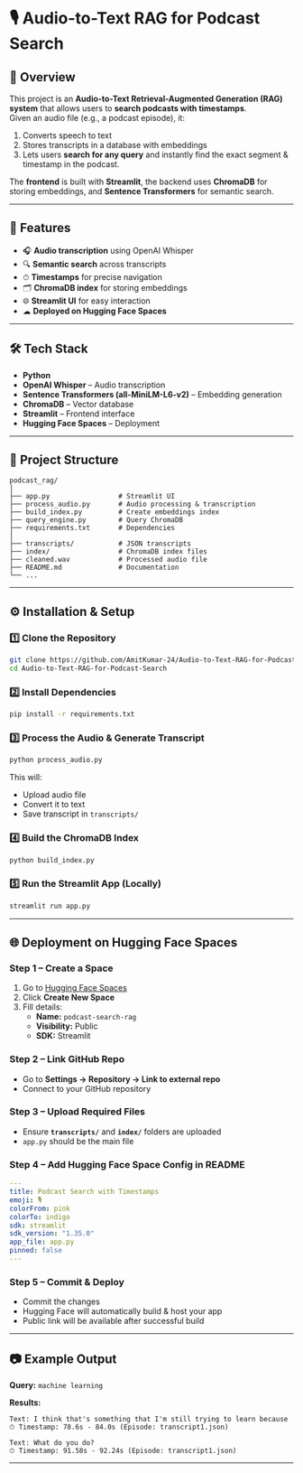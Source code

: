# 🎙 Audio-to-Text RAG for Podcast Search

## 📌 Overview
This project is an **Audio-to-Text Retrieval-Augmented Generation (RAG) system** that allows users to **search podcasts with timestamps**.  
Given an audio file (e.g., a podcast episode), it:
1. Converts speech to text
2. Stores transcripts in a database with embeddings
3. Lets users **search for any query** and instantly find the exact segment & timestamp in the podcast.

The **frontend** is built with **Streamlit**, the backend uses **ChromaDB** for storing embeddings, and **Sentence Transformers** for semantic search.

---

## 🚀 Features
- 🎧 **Audio transcription** using OpenAI Whisper  
- 🔍 **Semantic search** across transcripts  
- ⏱ **Timestamps** for precise navigation  
- 🗂 **ChromaDB index** for storing embeddings  
- 🌐 **Streamlit UI** for easy interaction  
- ☁ **Deployed on Hugging Face Spaces**

---

## 🛠 Tech Stack
- **Python**  
- **OpenAI Whisper** – Audio transcription  
- **Sentence Transformers (all-MiniLM-L6-v2)** – Embedding generation  
- **ChromaDB** – Vector database  
- **Streamlit** – Frontend interface  
- **Hugging Face Spaces** – Deployment  

---

## 📂 Project Structure
```
podcast_rag/
│
├── app.py                 # Streamlit UI
├── process_audio.py       # Audio processing & transcription
├── build_index.py         # Create embeddings index
├── query_engine.py        # Query ChromaDB
├── requirements.txt       # Dependencies
│
├── transcripts/           # JSON transcripts
├── index/                 # ChromaDB index files
├── cleaned.wav            # Processed audio file
├── README.md              # Documentation
└── ...
```

---

## ⚙️ Installation & Setup

### 1️⃣ Clone the Repository
```bash
git clone https://github.com/AmitKumar-24/Audio-to-Text-RAG-for-Podcast-Search.git
cd Audio-to-Text-RAG-for-Podcast-Search
```

### 2️⃣ Install Dependencies
```bash
pip install -r requirements.txt
```

### 3️⃣ Process the Audio & Generate Transcript
```bash
python process_audio.py
```
This will:
- Upload audio file  
- Convert it to text  
- Save transcript in `transcripts/`

### 4️⃣ Build the ChromaDB Index
```bash
python build_index.py
```

### 5️⃣ Run the Streamlit App (Locally)
```bash
streamlit run app.py
```

---

## 🌐 Deployment on Hugging Face Spaces

### Step 1 – Create a Space
1. Go to [Hugging Face Spaces](https://huggingface.co/spaces)  
2. Click **Create New Space**  
3. Fill details:  
   - **Name:** `podcast-search-rag`  
   - **Visibility:** Public  
   - **SDK:** Streamlit  

### Step 2 – Link GitHub Repo
- Go to **Settings → Repository → Link to external repo**  
- Connect to your GitHub repository  

### Step 3 – Upload Required Files
- Ensure **`transcripts/`** and **`index/`** folders are uploaded  
- `app.py` should be the main file  

### Step 4 – Add Hugging Face Space Config in README
```yaml
---
title: Podcast Search with Timestamps
emoji: 🎙
colorFrom: pink
colorTo: indigo
sdk: streamlit
sdk_version: "1.35.0"
app_file: app.py
pinned: false
---
```

### Step 5 – Commit & Deploy
- Commit the changes  
- Hugging Face will automatically build & host your app  
- Public link will be available after successful build  

---

## 📷 Example Output

**Query:** `machine learning`  

**Results:**
```
Text: I think that's something that I'm still trying to learn because
⏱ Timestamp: 78.6s - 84.0s (Episode: transcript1.json)

Text: What do you do?
⏱ Timestamp: 91.58s - 92.24s (Episode: transcript1.json)
```

---

